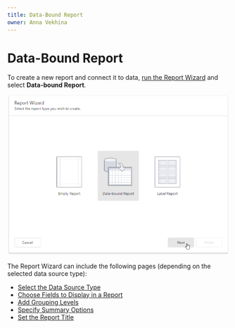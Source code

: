 ```yaml
---
title: Data-Bound Report
owner: Anna Vekhina
---
```

# Data-Bound Report

To create a new report and connect it to data, [run the Report Wizard](..\report-wizard.md) and select **Data-bound Report**.

![](../../../../images/eurd-web-report-wizard.png)

The Report Wizard can include the following pages (depending on the selected data source type):

* [Select the Data Source Type](data-bound-report\select-the-data-source-type.md)
* [Choose Fields to Display in a Report](data-bound-report\choose-fields-to-display-in-a-report.md)
* [Add Grouping Levels](data-bound-report\add-grouping-levels.md)
* [Specify Summary Options](data-bound-report\specify-summary-options.md)
* [Set the Report Title](data-bound-report\set-the-report-title.md)